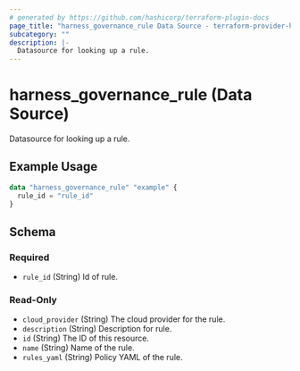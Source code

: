 ```yaml
---
# generated by https://github.com/hashicorp/terraform-plugin-docs
page_title: "harness_governance_rule Data Source - terraform-provider-harness"
subcategory: ""
description: |-
  Datasource for looking up a rule.
---
```


# harness_governance_rule (Data Source)

Datasource for looking up a rule.

## Example Usage

```terraform
data "harness_governance_rule" "example" {
  rule_id = "rule_id"
}
```

<!-- schema generated by tfplugindocs -->
## Schema

### Required

- `rule_id` (String) Id of rule.

### Read-Only

- `cloud_provider` (String) The cloud provider for the rule.
- `description` (String) Description for rule.
- `id` (String) The ID of this resource.
- `name` (String) Name of the rule.
- `rules_yaml` (String) Policy YAML of the rule.
